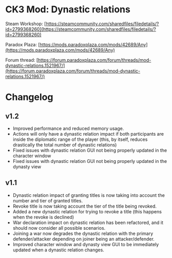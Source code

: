 
# CK3 Mod: Dynastic relations

Steam Workshop: [https://steamcommunity.com/sharedfiles/filedetails/?id=2799368260](https://steamcommunity.com/sharedfiles/filedetails/?id=2799368260)

Paradox Plaza: [https://mods.paradoxplaza.com/mods/42689/Any](https://mods.paradoxplaza.com/mods/42689/Any)

Forum thread:  [https://forum.paradoxplaza.com/forum/threads/mod-dynastic-relations.1521967/](https://forum.paradoxplaza.com/forum/threads/mod-dynastic-relations.1521967/)

# Changelog

## v1.2

* Improved performance and reduced memory usage.
* Actions will only have a dynastic relation impact if both participants are inside the diplomatic range of the player (this, by itself, reduces drastically the total number of dynastic relations)
* Fixed issues with dynastic relation GUI not being properly updated in the character window
* Fixed issues with dynastic relation GUI not being properly updated in the dynasty view

## v1.1

* Dynastic relation impact of granting titles is now taking into account the number and tier of granted titles. 
* Revoke title is now taking account the tier of the title being revoked. 
* Added a new dynastic relation for trying to revoke a title (this happens when the revoke is declined) 
* War declaration impact on dynastic relation has been refactored, and it should now consider all possible scenarios. 
* Joining a war now degrades the dynastic relation with the primary defender/attacker depending on joiner being an attacker/defender.
* Improved character window and dynasty view GUI to be immediately updated when a dynastic relation changes.